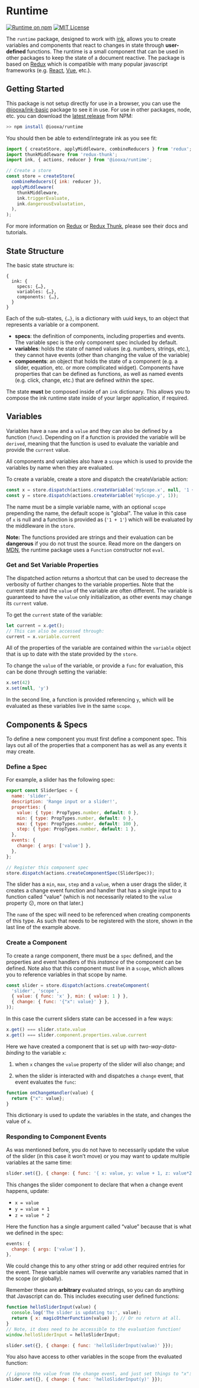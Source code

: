 # Runtime

[![Runtime on npm](https://img.shields.io/npm/v/@iooxa/runtime.svg)](https://www.npmjs.com/package/@iooxa/runtime)
[![MIT License](https://img.shields.io/badge/license-MIT-blue.svg)](https://github.com/ink-components/ink-components/blob/master/LICENSE)


The `runtime` package, designed to work with [ink](https://components.ink/), allows you to create variables and components that react to changes in state through **user-defined** functions. The runtime is a small component that can be used in other packages to keep the state of a document reactive.  The package is based on [Redux](https://redux.js.org/) which is compatible with many popular javascript frameworks (e.g. [React](https://reactjs.org/), [Vue](https://vuejs.org/), etc.).

## Getting Started

This package is not setup directly for use in a browser, you can use the [@iooxa/ink-basic](https://www.npmjs.com/package/@iooxa/ink-basic) package to see it in use. For use in other packages, node, etc. you can download the [latest release](https://www.npmjs.com/package/@iooxa/runtime) from NPM:

```bash
>> npm install @iooxa/runtime
```

You should then be able to extend/integrate ink as you see fit:

```javascript
import { createStore, applyMiddleware, combineReducers } from 'redux';
import thunkMiddleware from 'redux-thunk';
import ink, { actions, reducer } from '@iooxa/runtime';

// Create a store
const store = createStore(
  combineReducers({ ink: reducer }),
  applyMiddleware(
    thunkMiddleware,
    ink.triggerEvaluate,
    ink.dangerousEvaluatation,
  ),
);
```

For more information on [Redux](https://redux.js.org/) or [Redux Thunk](https://redux.js.org/advanced/async-actions), please see their docs and tutorials.

## State Structure

The basic state structure is:

```
{
  ink: {
    specs: {…},
    variables: {…},
    components: {…},
  }
}
```

Each of the sub-states, `{…}`, is a dictionary with uuid keys, to an object that represents a variable or a component.

* **specs**: the definition of components, including properties and events. The variable spec is the only component spec included by default.
* **variables**: holds the state of named values (e.g. numbers, strings, etc.), they cannot have events (other than changing the value of the variable)
* **components**: an object that holds the state of a component (e.g. a slider, equation, etc. or more complicated widget). Components have properties that can be defined as functions, as well as named events (e.g. click, change, etc.) that are defined within the spec.

The state **must** be composed inside of an `ink` dictionary. This allows you to compose the ink runtime state inside of your larger application, if required.

## Variables

Variables have a `name` and a `value` and they can also be defined by a function (`func`). Depending on if a function is provided the variable will be `derived`, meaning that the function is used to evaluate the variable and provide the `current` value.

All components and variables also have a `scope` which is used to provide the variables by name when they are evaluated.

To create a variable, create a store and dispatch the createVariable action:

```javascript
const x = store.dispatch(actions.createVariable('myScope.x', null, '1 + 1'));
const y = store.dispatch(actions.createVariable('myScope.y', 1));
```

The name must be a simple variable name, with an optional `scope` prepending the name, the default scope is "global". The value in this case of `x` is null and a function is provided as (`'1 + 1'`) which will be evaluated by the middleware in the `store`.

**Note:** The functions provided are strings and their evaluation can be **dangerous** if you do not trust the source. Read more on the dangers on [MDN](https://developer.mozilla.org/en-US/docs/Web/JavaScript/Reference/Global_Objects/eval), the runtime package uses a `Function` constructor not `eval`.

### Get and Set Variable Properties

The dispatched action returns a shortcut that can be used to decrease the verbosity of further changes to the variable properties. Note that the current state and the `value` of the variable are often different. The variable is guaranteed to have the `value` only initialization, as other events may change its `current` value.

To get the `current` state of the variable:

```javascript
let current = x.get();
// This can also be accessed through:
current = x.variable.current
```

All of the properties of the variable are contained within the `variable` object that is up to date with the state provided by the `store`.

To change the `value` of the variable, or provide a `func` for evaluation, this can be done through setting the variable:

```javascript
x.set(42)
x.set(null, 'y')
```

In the second line, a function is provided referencing `y`, which will be evaluated as these variables live in the same `scope`.

## Components & Specs

To define a new component you must first define a component spec. This lays out all of the properties that a component has as well as any events it may create.

### Define a Spec

For example, a slider has the following spec:

```javascript
export const SliderSpec = {
  name: 'slider',
  description: 'Range input or a slider!',
  properties: {
    value: { type: PropTypes.number, default: 0 },
    min: { type: PropTypes.number, default: 0 },
    max: { type: PropTypes.number, default: 100 },
    step: { type: PropTypes.number, default: 1 },
  },
  events: {
    change: { args: ['value'] },
  },
};

// Register this component spec
store.dispatch(actions.createComponentSpec(SliderSpec));
```

The slider has a `min`, `max`, `step` and a `value`, when a user drags the slider, it creates a change event function and handler that has a single input to a function called "value" (which is not necessarily related to the `value` property 😕, more on that later.)

The `name` of the spec will need to be referenced when creating components of this type. As such that needs to be registered with the store, shown in the last line of the example above.


### Create a Component

To create a range component, there must be a `spec` defined, and the properties and event handlers of this *instance* of the component can be defined. Note also that this component must live in a `scope`, which allows you to reference variables in that scope by name.

```javascript
const slider = store.dispatch(actions.createComponent(
  'slider', 'scope',
  { value: { func: 'x' }, min: { value: 1 } },
  { change: { func: '{"x": value}' } },
));
```

In this case the current sliders state can be accessed in a few ways:

```javascript
x.get() === slider.state.value
x.get() === slider.component.properties.value.current
```

Here we have created a component that is set up with *two-way-data-binding* to the variable `x`:

1. when `x` changes the `value` property of the slider will also change; and

2. when the slider is interacted with and dispatches a `change` event, that event evaluates the `func`:

  ```javascript
  function onChangeHandler(value) {
    return {"x": value};
  }
  ```

  This dictionary is used to update the variables in the state, and changes the value of `x`.

### Responding to Component Events

As was mentioned before, you do not have to necessarily update the value of the slider (in this case it won’t move) or you may want to update multiple variables at the same time:

```javascript
slider.set({}, { change: { func: '{ x: value, y: value + 1, z: value*2 }' }});
```

This changes the slider component to declare that when a change event happens, update:

* `x = value`
* `y = value + 1`
* `z = value * 2`

Here the function has a single argument called “value” because that is what we defined in the spec:

```javascript
events: {
  change: { args: ['value'] },
},
```

We could change this to any other string or add other required entries for the event. These variable names will overwrite any variables named that in the scope (or globally).

Remember these are **arbitrary** evaluated strings, so you can do anything that Javascript can do. This includes executing user defined functions:

```javascript
function helloSliderInput(value) {
  console.log('The slider is updating to:', value);
  return { x: magicOtherFunction(value) }; // Or no return at all.
}
// Note, it does need to be accessible to the evaluation function!
window.helloSliderInput = helloSliderInput;

slider.set({}, { change: { func: 'helloSliderInput(value)' }});
```

You also have access to other variables in the scope from the evaluated function:

```javascript
// ignore the value from the change event, and just set things to "x":
slider.set({}, { change: { func: 'helloSliderInput(y)' }});
```

